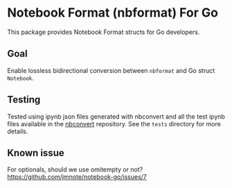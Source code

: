 # Notebook Format (nbformat) For Go 
This package provides Notebook Format structs for Go developers.

## Goal
Enable lossless bidirectional conversion between `nbformat` and Go struct `Notebook`.

## Testing
Tested using ipynb json files generated with nbconvert and all the test ipynb files available in the [nbconvert](https://github.com/jupyter/nbconvert) repository.
See the `tests` directory for more details.

## Known issue
For optionals, should we use omitempty or not?
https://github.com/jmnote/notebook-go/issues/7
